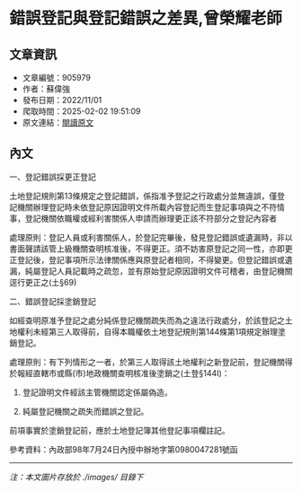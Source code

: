 # 錯誤登記與登記錯誤之差異,曾榮耀老師

## 文章資訊
- 文章編號：905979
- 作者：蘇偉強
- 發布日期：2022/11/01
- 爬取時間：2025-02-02 19:51:09
- 原文連結：[閱讀原文](https://real-estate.get.com.tw/Columns/detail.aspx?no=905979)

## 內文
一、登記錯誤採更正登記

土地登記規則第13條規定之登記錯誤，係指准予登記之行政處分並無違誤，僅登記機關辦理登記時未依登記原因證明文件所載內容登記而生登記事項與之不符情事，登記機關依職權或經利害關係人申請而辦理更正該不符部分之登記內容者

處理原則：登記人員或利害關係人，於登記完畢後，發見登記錯誤或遺漏時，非以書面聲請該管上級機關查明核准後，不得更正。須不妨害原登記之同一性，亦即更正登記後，登記事項所示法律關係應與原登記者相同，不得變更。但登記錯誤或遺漏，純屬登記人員記載時之疏忽，並有原始登記原因證明文件可稽者，由登記機關逕行更正之(土§69)

二、錯誤登記採塗銷登記

如經查明原准予登記之處分純係登記機關疏失而為之違法行政處分，於該登記之土地權利未經第三人取得前，自得本職權依土地登記規則第144條第1項規定辦理塗銷登記。

處理原則：有下列情形之一者，於第三人取得該土地權利之新登記前，登記機關得於報經直轄市或縣(市)地政機關查明核准後塗銷之(土登§144I)：

1. 登記證明文件經該主管機關認定係屬偽造。

2. 純屬登記機關之疏失而錯誤之登記。

前項事實於塗銷登記前，應於土地登記簿其他登記事項欄註記。

參考資料：內政部98年7月24日內授中辦地字第0980047281號函

---
*注：本文圖片存放於 ./images/ 目錄下*
